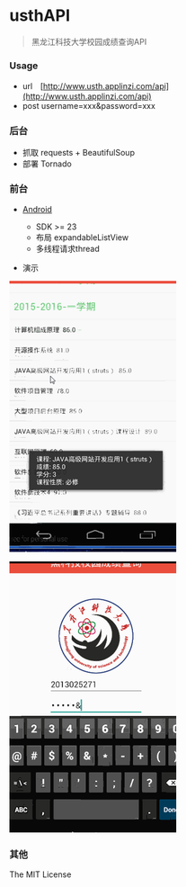 # usthAPI

> 黑龙江科技大学校园成绩查询API


### Usage

+ url　[http://www.usth.applinzi.com/api](http://www.usth.applinzi.com/api)
+ post username=xxx&password=xxx

### 后台
+ 抓取 requests + BeautifulSoup
+ 部署 Tornado

### 前台

+ [Android](https://github.com/qiu0130/usthAPI/blob/master/%E9%BB%91%E7%A7%91%E6%8A%80%E6%9F%A5%E8%AF%A2%E6%88%90%E7%BB%A9v1.apk)
	+ SDK >= 23 
	+ 布局 expandableListView 
	+ 多线程请求thread
	
+ 演示

![login_ok](https://github.com/qiu0130/usthAPI/blob/master/img%2Flogin_ok.gif)

![login_error](https://github.com/qiu0130/usthAPI/blob/master/img%2Flogin_error.gif)



### 其他
The MIT License

